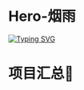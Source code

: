 # Hero-烟雨
[![Typing SVG](https://readme-typing-svg.demolab.com?font=Fira+Code&pause=1000&width=435&lines=%E7%83%9F%E9%9B%A8%E5%8F%AF%E4%B8%8D%E7%AD%89%E4%BD%A0%E2%9D%A4%EF%B8%8F)](https://git.io/typing-svg)

# 项目汇总🥇

